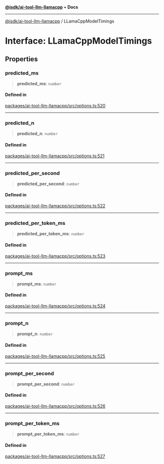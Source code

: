 [**@isdk/ai-tool-llm-llamacpp**](../README.md) • **Docs**

***

[@isdk/ai-tool-llm-llamacpp](../globals.md) / LLamaCppModelTimings

# Interface: LLamaCppModelTimings

## Properties

### predicted\_ms

> **predicted\_ms**: `number`

#### Defined in

[packages/ai-tool-llm-llamacpp/src/options.ts:520](https://github.com/isdk/ai-tool-llm-llamacpp.js/blob/7287783d46f995e107854e485be3e5797b423e85/src/options.ts#L520)

***

### predicted\_n

> **predicted\_n**: `number`

#### Defined in

[packages/ai-tool-llm-llamacpp/src/options.ts:521](https://github.com/isdk/ai-tool-llm-llamacpp.js/blob/7287783d46f995e107854e485be3e5797b423e85/src/options.ts#L521)

***

### predicted\_per\_second

> **predicted\_per\_second**: `number`

#### Defined in

[packages/ai-tool-llm-llamacpp/src/options.ts:522](https://github.com/isdk/ai-tool-llm-llamacpp.js/blob/7287783d46f995e107854e485be3e5797b423e85/src/options.ts#L522)

***

### predicted\_per\_token\_ms

> **predicted\_per\_token\_ms**: `number`

#### Defined in

[packages/ai-tool-llm-llamacpp/src/options.ts:523](https://github.com/isdk/ai-tool-llm-llamacpp.js/blob/7287783d46f995e107854e485be3e5797b423e85/src/options.ts#L523)

***

### prompt\_ms

> **prompt\_ms**: `number`

#### Defined in

[packages/ai-tool-llm-llamacpp/src/options.ts:524](https://github.com/isdk/ai-tool-llm-llamacpp.js/blob/7287783d46f995e107854e485be3e5797b423e85/src/options.ts#L524)

***

### prompt\_n

> **prompt\_n**: `number`

#### Defined in

[packages/ai-tool-llm-llamacpp/src/options.ts:525](https://github.com/isdk/ai-tool-llm-llamacpp.js/blob/7287783d46f995e107854e485be3e5797b423e85/src/options.ts#L525)

***

### prompt\_per\_second

> **prompt\_per\_second**: `number`

#### Defined in

[packages/ai-tool-llm-llamacpp/src/options.ts:526](https://github.com/isdk/ai-tool-llm-llamacpp.js/blob/7287783d46f995e107854e485be3e5797b423e85/src/options.ts#L526)

***

### prompt\_per\_token\_ms

> **prompt\_per\_token\_ms**: `number`

#### Defined in

[packages/ai-tool-llm-llamacpp/src/options.ts:527](https://github.com/isdk/ai-tool-llm-llamacpp.js/blob/7287783d46f995e107854e485be3e5797b423e85/src/options.ts#L527)
